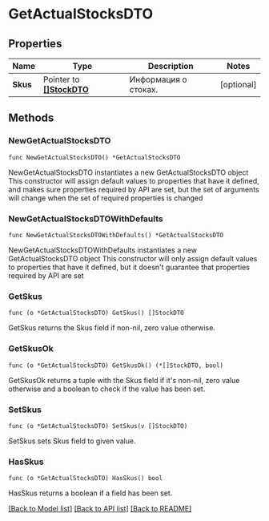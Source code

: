 # GetActualStocksDTO

## Properties

Name | Type | Description | Notes
------------ | ------------- | ------------- | -------------
**Skus** | Pointer to [**[]StockDTO**](StockDTO.md) | Информация о стоках. | [optional] 

## Methods

### NewGetActualStocksDTO

`func NewGetActualStocksDTO() *GetActualStocksDTO`

NewGetActualStocksDTO instantiates a new GetActualStocksDTO object
This constructor will assign default values to properties that have it defined,
and makes sure properties required by API are set, but the set of arguments
will change when the set of required properties is changed

### NewGetActualStocksDTOWithDefaults

`func NewGetActualStocksDTOWithDefaults() *GetActualStocksDTO`

NewGetActualStocksDTOWithDefaults instantiates a new GetActualStocksDTO object
This constructor will only assign default values to properties that have it defined,
but it doesn't guarantee that properties required by API are set

### GetSkus

`func (o *GetActualStocksDTO) GetSkus() []StockDTO`

GetSkus returns the Skus field if non-nil, zero value otherwise.

### GetSkusOk

`func (o *GetActualStocksDTO) GetSkusOk() (*[]StockDTO, bool)`

GetSkusOk returns a tuple with the Skus field if it's non-nil, zero value otherwise
and a boolean to check if the value has been set.

### SetSkus

`func (o *GetActualStocksDTO) SetSkus(v []StockDTO)`

SetSkus sets Skus field to given value.

### HasSkus

`func (o *GetActualStocksDTO) HasSkus() bool`

HasSkus returns a boolean if a field has been set.


[[Back to Model list]](../README.md#documentation-for-models) [[Back to API list]](../README.md#documentation-for-api-endpoints) [[Back to README]](../README.md)


